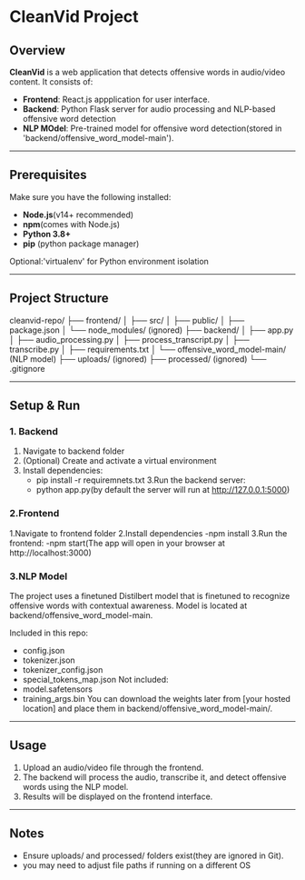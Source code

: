 # CleanVid Project
## Overview
**CleanVid** is a web application that detects offensive words in audio/video content.
It consists of:
  - **Frontend**: React.js appplication for user interface.
  - **Backend**: Python Flask server for audio processing and NLP-based offensive word detection
  - **NLP MOdel**: Pre-trained model for offensive word detection(stored in 'backend/offensive_word_model-main').


---

## Prerequisites
Make sure you have the following installed:
- **Node.js**(v14+ recommended)
- **npm**(comes with Node.js)
- **Python 3.8+**
- **pip** (python package manager)

Optional:'virtualenv' for Python environment isolation

---

## Project Structure

cleanvid-repo/
├── frontend/
│ ├── src/
│ ├── public/
│ ├── package.json
│ └── node_modules/ (ignored)
├── backend/
│ ├── app.py
│ ├── audio_processing.py
│ ├── process_transcript.py
│ ├── transcribe.py
│ ├── requirements.txt
│ └── offensive_word_model-main/ (NLP model)
├── uploads/ (ignored)
├── processed/ (ignored)
└── .gitignore

---

## Setup & Run

### 1. Backend
1. Navigate to backend folder
2. (Optional) Create and activate a virtual environment
3. Install dependencies:
   - pip install -r requiremnets.txt
3.Run the backend server:
   - python app.py(by default the server will run at http://127.0.0.1:5000)

### 2.Frontend
1.Navigate to frontend folder
2.Install dependencies 
  -npm install
3.Run the frontend:
  -npm start(The app will open in your browser at http://localhost:3000)

### 3.NLP Model 

The project uses a finetuned Distilbert model that is finetuned to recognize offensive words with contextual awareness.
Model is located at backend/offensive_word_model-main.

Included in this repo:
 - config.json
 - tokenizer.json
 - tokenizer_config.json
 - special_tokens_map.json
Not included:
 - model.safetensors
 - training_args.bin
You can download the weights later from [your hosted location] and place them in backend/offensive_word_model-main/.

---

## Usage 
1. Upload an audio/video file through the frontend.
2. The backend will process the audio, transcribe it, and detect offensive words using the NLP model.
3. Results will be displayed on the frontend interface.
 ---
## Notes

- Ensure uploads/ and processed/ folders exist(they are ignored in Git).
- you may need to adjust file paths if running on a different OS


